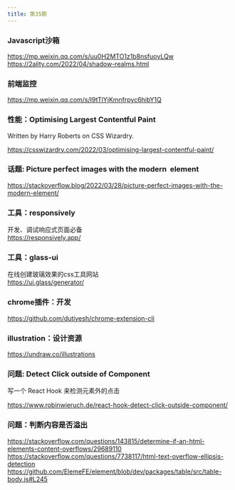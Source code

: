 ```yaml
---
title: 第35期
---
```


### Javascript沙箱

https://mp.weixin.qq.com/s/uu0H2MTO1z1b8nsfuoyLQw
https://2ality.com/2022/04/shadow-realms.html

### 前端监控

https://mp.weixin.qq.com/s/I9tTlYjKmnfrpyc6hibY1Q

### 性能：Optimising Largest Contentful Paint
Written by Harry Roberts on CSS Wizardry.<br />

https://csswizardry.com/2022/03/optimising-largest-contentful-paint/

### 话题: Picture perfect images with the modern <img> element

https://stackoverflow.blog/2022/03/28/picture-perfect-images-with-the-modern-element/

### 工具：responsively

开发、调试响应式页面必备<br />
https://responsively.app/

### 工具：glass-ui

在线创建玻璃效果的css工具网站<br />
https://ui.glass/generator/

### chrome插件：开发

https://github.com/dutiyesh/chrome-extension-cli

### illustration：设计资源

https://undraw.co/illustrations

### 问题: Detect Click outside of Component

写一个 React Hook 来检测元素外的点击<br />

https://www.robinwieruch.de/react-hook-detect-click-outside-component/

### 问题：判断内容是否溢出

https://stackoverflow.com/questions/143815/determine-if-an-html-elements-content-overflows/29689110<br/>
https://stackoverflow.com/questions/7738117/html-text-overflow-ellipsis-detection<br/>
https://github.com/ElemeFE/element/blob/dev/packages/table/src/table-body.js#L245